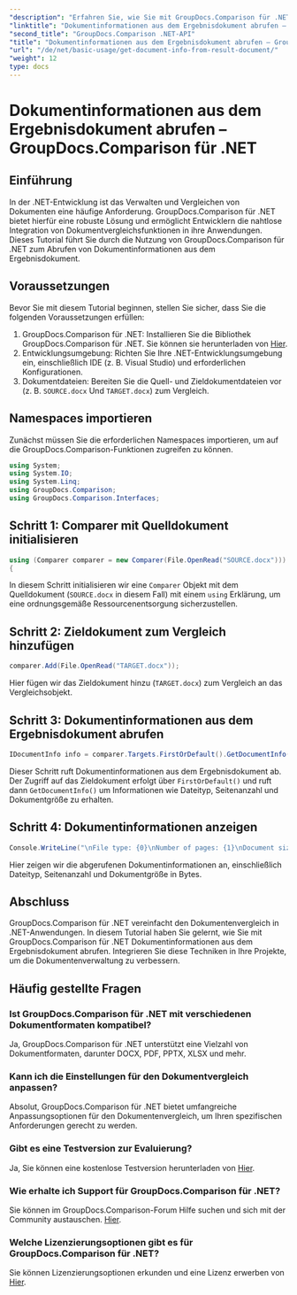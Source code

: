 ```yaml
---
"description": "Erfahren Sie, wie Sie mit GroupDocs.Comparison für .NET Dokumentinformationen aus dem Ergebnisdokument abrufen. Einfache Schritte für .NET-Entwickler."
"linktitle": "Dokumentinformationen aus dem Ergebnisdokument abrufen – GroupDocs.Comparison für .NET"
"second_title": "GroupDocs.Comparison .NET-API"
"title": "Dokumentinformationen aus dem Ergebnisdokument abrufen – GroupDocs.Comparison für .NET"
"url": "/de/net/basic-usage/get-document-info-from-result-document/"
"weight": 12
type: docs
---
```

# Dokumentinformationen aus dem Ergebnisdokument abrufen – GroupDocs.Comparison für .NET

## Einführung
In der .NET-Entwicklung ist das Verwalten und Vergleichen von Dokumenten eine häufige Anforderung. GroupDocs.Comparison für .NET bietet hierfür eine robuste Lösung und ermöglicht Entwicklern die nahtlose Integration von Dokumentvergleichsfunktionen in ihre Anwendungen. Dieses Tutorial führt Sie durch die Nutzung von GroupDocs.Comparison für .NET zum Abrufen von Dokumentinformationen aus dem Ergebnisdokument. 
## Voraussetzungen
Bevor Sie mit diesem Tutorial beginnen, stellen Sie sicher, dass Sie die folgenden Voraussetzungen erfüllen:
1. GroupDocs.Comparison für .NET: Installieren Sie die Bibliothek GroupDocs.Comparison für .NET. Sie können sie herunterladen von [Hier](https://releases.groupdocs.com/comparison/net/).
2. Entwicklungsumgebung: Richten Sie Ihre .NET-Entwicklungsumgebung ein, einschließlich IDE (z. B. Visual Studio) und erforderlichen Konfigurationen.
3. Dokumentdateien: Bereiten Sie die Quell- und Zieldokumentdateien vor (z. B. `SOURCE.docx` Und `TARGET.docx`) zum Vergleich.

## Namespaces importieren
Zunächst müssen Sie die erforderlichen Namespaces importieren, um auf die GroupDocs.Comparison-Funktionen zugreifen zu können.

```csharp
using System;
using System.IO;
using System.Linq;
using GroupDocs.Comparison;
using GroupDocs.Comparison.Interfaces;
```

## Schritt 1: Comparer mit Quelldokument initialisieren
```csharp
using (Comparer comparer = new Comparer(File.OpenRead("SOURCE.docx")))
{
```
In diesem Schritt initialisieren wir eine `Comparer` Objekt mit dem Quelldokument (`SOURCE.docx` in diesem Fall) mit einem `using` Erklärung, um eine ordnungsgemäße Ressourcenentsorgung sicherzustellen.
## Schritt 2: Zieldokument zum Vergleich hinzufügen
```csharp
comparer.Add(File.OpenRead("TARGET.docx"));
```
Hier fügen wir das Zieldokument hinzu (`TARGET.docx`) zum Vergleich an das Vergleichsobjekt.
## Schritt 3: Dokumentinformationen aus dem Ergebnisdokument abrufen
```csharp
IDocumentInfo info = comparer.Targets.FirstOrDefault().GetDocumentInfo();
```
Dieser Schritt ruft Dokumentinformationen aus dem Ergebnisdokument ab. Der Zugriff auf das Zieldokument erfolgt über `FirstOrDefault()` und ruft dann `GetDocumentInfo()` um Informationen wie Dateityp, Seitenanzahl und Dokumentgröße zu erhalten.
## Schritt 4: Dokumentinformationen anzeigen
```csharp
Console.WriteLine("\nFile type: {0}\nNumber of pages: {1}\nDocument size: {2} bytes", info.FileType, info.PageCount, info.Size);
```
Hier zeigen wir die abgerufenen Dokumentinformationen an, einschließlich Dateityp, Seitenanzahl und Dokumentgröße in Bytes.

## Abschluss
GroupDocs.Comparison für .NET vereinfacht den Dokumentenvergleich in .NET-Anwendungen. In diesem Tutorial haben Sie gelernt, wie Sie mit GroupDocs.Comparison für .NET Dokumentinformationen aus dem Ergebnisdokument abrufen. Integrieren Sie diese Techniken in Ihre Projekte, um die Dokumentenverwaltung zu verbessern.
## Häufig gestellte Fragen
### Ist GroupDocs.Comparison für .NET mit verschiedenen Dokumentformaten kompatibel?
Ja, GroupDocs.Comparison für .NET unterstützt eine Vielzahl von Dokumentformaten, darunter DOCX, PDF, PPTX, XLSX und mehr.
### Kann ich die Einstellungen für den Dokumentvergleich anpassen?
Absolut, GroupDocs.Comparison für .NET bietet umfangreiche Anpassungsoptionen für den Dokumentenvergleich, um Ihren spezifischen Anforderungen gerecht zu werden.
### Gibt es eine Testversion zur Evaluierung?
Ja, Sie können eine kostenlose Testversion herunterladen von [Hier](https://releases.groupdocs.com/).
### Wie erhalte ich Support für GroupDocs.Comparison für .NET?
Sie können im GroupDocs.Comparison-Forum Hilfe suchen und sich mit der Community austauschen. [Hier](https://forum.groupdocs.com/c/comparison/12).
### Welche Lizenzierungsoptionen gibt es für GroupDocs.Comparison für .NET?
Sie können Lizenzierungsoptionen erkunden und eine Lizenz erwerben von [Hier](https://purchase.groupdocs.com/buy).